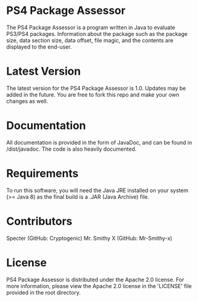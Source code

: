# PS4 Package Assessor
The PS4 Package Assessor is a program written in Java to evaluate PS3/PS4 packages. Information about the package such as the package size, data section size, data offset, file magic, and the contents are displayed to the end-user.

# Latest Version
The latest version for the PS4 Package Assessor is 1.0. Updates may be added in the future. You are free to fork this repo and make your own changes as well.

# Documentation
All documentation is provided in the form of JavaDoc, and can be found in /dist/javadoc. The code is also heavily documented.

# Requirements
To run this software, you will need the Java JRE installed on your system (>= Java 8) as the final build is a .JAR (Java Archive) file.

# Contributors
Specter (GitHub: Cryptogenic)
Mr. Smithy X (GitHub: Mr-Smithy-x)

# License
PS4 Package Assessor is distributed under the Apache 2.0 license. For more information, please view the Apache 2.0 license in the 'LICENSE' file provided in the root directory.